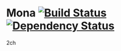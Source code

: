 # Mona [![Build Status](https://travis-ci.org/masarakki/mona.png?branch=update_gems)](https://travis-ci.org/masarakki/mona) [![Dependency Status](https://gemnasium.com/masarakki/mona.png)](https://gemnasium.com/masarakki/mona)

2ch

